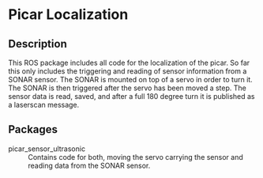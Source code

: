# Picar Localization

## Description
This ROS package includes all code for the localization of the picar. So far this only includes the triggering and reading of sensor information from a SONAR sensor. The SONAR is mounted on top of a servo in order to turn it. The SONAR is then triggered after the servo has been moved a step. The sensor data is read, saved, and after a full 180 degree turn it is published as a laserscan message.

## Packages

<dl>
  <dt>picar_sensor_ultrasonic</dt>
  <dd>Contains code for both, moving the servo carrying the sensor and reading data from the SONAR sensor.</dd>
</dl>
